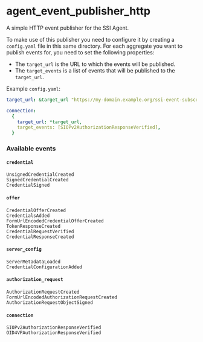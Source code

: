 # agent_event_publisher_http

A simple HTTP event publisher for the SSI Agent.

To make use of this publisher you need to configure it by creating a `config.yaml` file in this same directory. For each
aggregate you want to publish events for, you need to set the following properties:

- The `target_url` is the URL to which the events will be published.
- The `target_events` is a list of events that will be published to the `target_url`.

Example `config.yaml`:

```yaml
target_url: &target_url "https://my-domain.example.org/ssi-event-subscriber"

connection:
  {
    target_url: *target_url,
    target_events: [SIOPv2AuthorizationResponseVerified],
  }
```

### Available events

#### `credential`

```
UnsignedCredentialCreated
SignedCredentialCreated
CredentialSigned
```

#### `offer`

```
CredentialOfferCreated
CredentialsAdded
FormUrlEncodedCredentialOfferCreated
TokenResponseCreated
CredentialRequestVerified
CredentialResponseCreated
```

#### `server_config`

```
ServerMetadataLoaded
CredentialConfigurationAdded
```

#### `authorization_request`

```
AuthorizationRequestCreated
FormUrlEncodedAuthorizationRequestCreated
AuthorizationRequestObjectSigned
```

#### `connection`

```
SIOPv2AuthorizationResponseVerified
OID4VPAuthorizationResponseVerified
```
